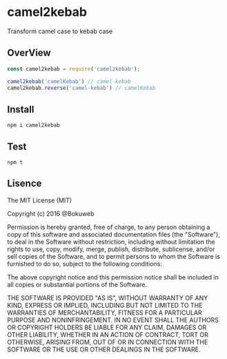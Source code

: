 # camel2kebab
Transform camel case to kebab case

## OverView

``` javascript
const camel2kebab = require('camel2kebab');

camel2kebab('camelKebab') // camel-kebab
camel2kebab.reverse('camel-kebab') // camelKebab
```

## Install

```
npm i camel2kebab
```

## Test

```
npm t
```

## Lisence

The MIT License (MIT)

Copyright (c) 2016 @Bokuweb

Permission is hereby granted, free of charge, to any person obtaining a copy of this software and associated documentation files (the "Software"), to deal in the Software without restriction, including without limitation the rights to use, copy, modify, merge, publish, distribute, sublicense, and/or sell copies of the Software, and to permit persons to whom the Software is furnished to do so, subject to the following conditions:

The above copyright notice and this permission notice shall be included in all copies or substantial portions of the Software.

THE SOFTWARE IS PROVIDED "AS IS", WITHOUT WARRANTY OF ANY KIND, EXPRESS OR IMPLIED, INCLUDING BUT NOT LIMITED TO THE WARRANTIES OF MERCHANTABILITY, FITNESS FOR A PARTICULAR PURPOSE AND NONINFRINGEMENT. IN NO EVENT SHALL THE AUTHORS OR COPYRIGHT HOLDERS BE LIABLE FOR ANY CLAIM, DAMAGES OR OTHER LIABILITY, WHETHER IN AN ACTION OF CONTRACT, TORT OR OTHERWISE, ARISING FROM, OUT OF OR IN CONNECTION WITH THE SOFTWARE OR THE USE OR OTHER DEALINGS IN THE SOFTWARE.
